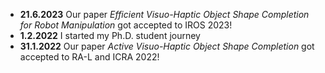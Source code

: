 - **21.6.2023** Our paper *Efficient Visuo-Haptic Object Shape Completion for Robot Manipulation*
  got accepted to IROS 2023!
- **1.2.2022** I started my Ph.D. student journey
- **31.1.2022** Our paper *Active Visuo-Haptic Object Shape Completion* got accepted to RA-L and
  ICRA 2022!